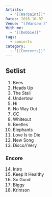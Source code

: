 ```yaml
---
Artists:
  - "[[Warpaint]]"
Dates: 2016-10-07
Venue: "[[Warsaw]]"
With me:
  - "[[Debbie]]"
tags:
  - concerts
category:
  - "[[Concerts]]"
---
```


## Setlist

1. Bees
2. Heads Up
3. The Stall
4. Undertow
5. Hi
6. No Way Out
7. CC
8. Whiteout
9. Beetles
10. Elephants
11. Love Is to Die
12. New Song
13. Disco//Very

### Encore
14. Intro
15. Keep It Healthy
16. So Good
17. Biggy
18. Krimson
